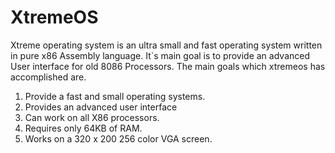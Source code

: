 XtremeOS
======

Xtreme operating system is an ultra small and fast operating system written in pure x86 Assembly language. It`s main goal is to provide an advanced User interface for old 8086 Processors. The main goals which xtremeos has accomplished are.
1) Provide a fast and small operating systems.
2) Provides an advanced user interface
3) Can work on all X86 processors.
4) Requires only 64KB of RAM.
5) Works on a 320 x 200 256 color VGA screen.

